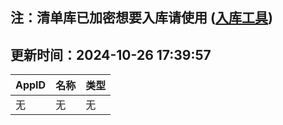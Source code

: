 ## 注：清单库已加密想要入库请使用 ([入库工具](https://github.com/BlankTMing/ManifestAutoUpdate/releases))

## 更新时间：2024-10-26 17:39:57
| AppID | 名称 | 类型  |
| :-------------------- | :----------------------------- | :----------- |
| 无 | 无 | 无 |

